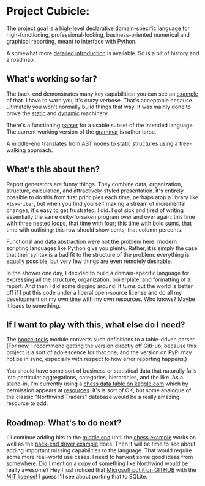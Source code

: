 # Project Cubicle:
The project goal is a high-level declarative domain-specific language for high-functioning, professional-looking,
business-oriented numerical and graphical reporting, meant to interface with Python.

A somewhat more [detailed introduction](docs/introduction.md) is available.
So is a bit of history and a roadmap.

## What's working so far?

The back-end demonstrates many key capabilities: you can see an
[example](examples/backend.py) of that. I have to warn you,
it's crazy verbose. That's acceptable because ultimately you won't
normally build things that way. It was mainly done to prove the
[static](src/cubicle/static.py) and
[dynamic](src/cubicle/dynamic.py) machinery.

There's a functioning [parser](src/cubicle/frontend.py) for a usable
subset of the intended language. The current working version of the
[grammar](src/cubicle/core.md) is rather terse.

A [middle-end](src/cubicle/middle.py) translates from [AST](src/cubicle/AST.py)
nodes to [static](src/cubicle/static.py) structures using a tree-walking
approach.

## What's this about then?
Report generators are funny things. They combine data, organization, structure, calculation, and
attractively-styled presentation. It's entirely possible to do this from first principles each time,
perhaps atop a library like `xlsxwriter`, but when you find yourself making a stream of incremental
changes, it's easy to get frustrated. I did. I got sick and tired of writing essentially the same
deity-forsaken program over and over again: this time with three nested loops, that time with four;
this time with bold sums, that time with outlining; this row should show cents; that column percents. 

Functional and data abstraction were not the problem here: modern scripting languages like Python
give you plenty. Rather, it is simply the case that their syntax is a bad fit to the structure of
the problem: everything is equally possible, but very few things are even remotely desirable.

In the shower one day, I decided to build a domain-specific language for expressing all the structure,
organization, boilerplate, and formatting of a report. And then I did some digging around.
It turns out the world is better off if I put this code under a liberal open-source license
and do all my development on my own time with my own resources. Who knows? Maybe it leads to something.

## If I want to play with this, what else do I need?

The [booze-tools](https://github.com/kjosib/booze-tools) module converts such definitions
to a table-driven parser. (For now, I recommend getting the version directly off GitHub,
because this project is a sort of adolescence for that one, and the version on PyPI may
not be in sync, especially with respect to how error reporting happens.)

You should have some sort of business or statistical data that naturally falls
into particular aggregations, categories, hierarchies, and the like. As a stand-in,
I'm currently using a [chess data table on kaggle.com](https://www.kaggle.com/datasnaek/chess)
which by permission appears at [resources](resources). It's is sort of OK, but some
analogue of the classic "Northwind Traders" database would be a really amazing
resource to add.

## Roadmap: What's to do next?

I'll continue adding bits to the [middle end](src/cubicle/middle.py) until
the [chess example](examples/core_chess.py) works as well as the
[back-end driver example](examples/backend.py) does.
Then it will be time to see about adding important missing capabilities to
the language. That would require some more real-world use cases. I need to
harvest some good ideas from somewhere. Did I mention a copy of
something like Northwind would be really awesome? Hey I just noticed that
[Microsoft put it on GITHUB](https://github.com/microsoft/sql-server-samples/tree/master/samples/databases/northwind-pubs)
with the [MIT license](https://github.com/microsoft/sql-server-samples/blob/master/license.txt)!
I guess I'll see about porting that to SQLite.